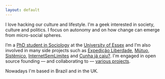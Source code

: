 ```yaml
---
layout: default
---
```


I love hacking our culture and lifestyle. I'm a geek interested in society, culture and politics. I focus on autonomy and on how change can emerge from micro-social spheres.

I’m a [PhD student in Sociology](https://www.essex.ac.uk/sociology/staff/profile.aspx?ID=3456) at the [University of Essex](https://www.essex.ac.uk) and I’m also involved in many side projects such as [Expedição Liberdade](http://www.expedicaoliberdade.com.br), [Mútuo](https://vimeo.com/72760145), [Sistêmico](https://github.com/danielweinmann/sistemico), [InternetSemLimites](https://github.com/InternetSemLimites) and [Cunha já caiu?](http://www.cunhajacaiu.com.br). I'm engaged in open source founding — and collaborating to — [various projects](http://github.com/cuducos/).

Nowadays I'm based in Brazil and in the UK.